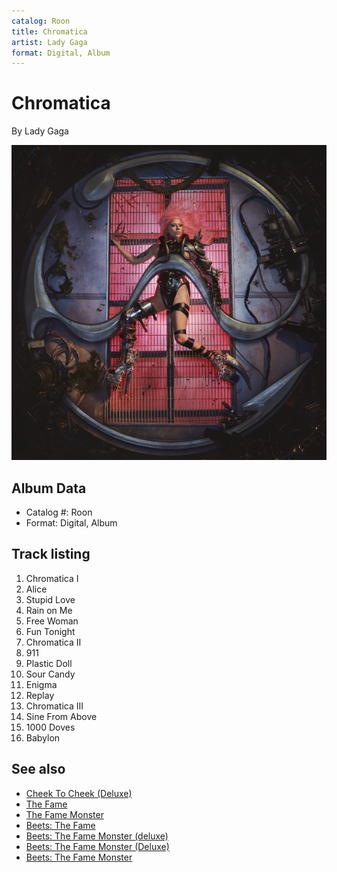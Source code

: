 ```yaml
---
catalog: Roon
title: Chromatica
artist: Lady Gaga
format: Digital, Album
---
```


# Chromatica

By Lady Gaga

![](../../assets/albumcovers/Lady_Gaga-Chromatica.png)

## Album Data

- Catalog #: Roon
- Format: Digital, Album


## Track listing


1. Chromatica I
2. Alice
3. Stupid Love
4. Rain on Me
5. Free Woman
6. Fun Tonight
7. Chromatica II
8. 911
9. Plastic Doll
10. Sour Candy
11. Enigma
12. Replay
13. Chromatica III
14. Sine From Above
15. 1000 Doves
16. Babylon


## See also

- [Cheek To Cheek (Deluxe)](Cheek_To_Cheek_Deluxe.md)
- [The Fame](The_Fame.md)
- [The Fame Monster](The_Fame_Monster.md)
- [Beets: The Fame](../../Beets/Lady_Gaga/The_Fame.md)
- [Beets: The Fame Monster (deluxe)](../../Beets/Lady_Gaga/The_Fame_Monster_deluxe.md)
- [Beets: The Fame Monster (Deluxe)](../../Beets/Lady_Gaga/The_Fame_Monster_Deluxe.md)
- [Beets: The Fame Monster](../../Beets/Lady_Gaga/The_Fame_Monster.md)

